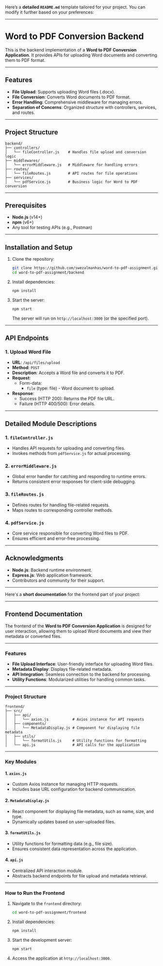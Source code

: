 Here’s a **detailed `README.md`** template tailored for your project. You can modify it further based on your preferences:

---

# Word to PDF Conversion Backend

This is the backend implementation of a **Word to PDF Conversion Application**. It provides APIs for uploading Word documents and converting them to PDF format.

---

## Features

- **File Upload**: Supports uploading Word files (.docx).
- **File Conversion**: Converts Word documents to PDF format.
- **Error Handling**: Comprehensive middleware for managing errors.
- **Separation of Concerns**: Organized structure with controllers, services, and routes.

---

## Project Structure

```
backend/
├── controllers/
│   └── fileController.js    # Handles file upload and conversion logic
├── middlewares/
│   └── errorMiddleware.js   # Middleware for handling errors
├── routes/
│   └── fileRoutes.js        # API routes for file operations
├── services/
│   └── pdfService.js        # Business logic for Word to PDF conversion
```

---

## Prerequisites

- **Node.js** (v14+)
- **npm** (v6+)
- Any tool for testing APIs (e.g., Postman)

---

## Installation and Setup

1. Clone the repository:
   ```bash
   git clone https://github.com/swezalmanhas/word-to-pdf-assignment.git
   cd word-to-pdf-assignment/backend
   ```

2. Install dependencies:
   ```bash
   npm install
   ```

3. Start the server:
   ```bash
   npm start
   ```

   The server will run on `http://localhost:3000` (or the specified port).

---

## API Endpoints

### 1. **Upload Word File**
- **URL**: `/api/files/upload`
- **Method**: `POST`
- **Description**: Accepts a Word file and converts it to PDF.
- **Request**:
  - Form-data:
    - `file` (type: file) - Word document to upload.
- **Response**:
  - Success (HTTP 200): Returns the PDF file URL.
  - Failure (HTTP 400/500): Error details.

---

## Detailed Module Descriptions

### 1. `fileController.js`
- Handles API requests for uploading and converting files.
- Invokes methods from `pdfService.js` for actual processing.

### 2. `errorMiddleware.js`
- Global error handler for catching and responding to runtime errors.
- Returns consistent error responses for client-side debugging.

### 3. `fileRoutes.js`
- Defines routes for handling file-related requests.
- Maps routes to corresponding controller methods.

### 4. `pdfService.js`
- Core service responsible for converting Word files to PDF.
- Ensures efficient and error-free processing.

---

## Acknowledgments

- **Node.js**: Backend runtime environment.
- **Express.js**: Web application framework.
- Contributors and community for their support.

--- 


Here's a **short documentation** for the frontend part of your project:  

---

## Frontend Documentation  

The frontend of the **Word to PDF Conversion Application** is designed for user interaction, allowing them to upload Word documents and view their metadata or converted files.  

---

### Features  

- **File Upload Interface**: User-friendly interface for uploading Word files.  
- **Metadata Display**: Displays file-related metadata.  
- **API Integration**: Seamless connection to the backend for processing.  
- **Utility Functions**: Modularized utilities for handling common tasks.  

---

### Project Structure  

```
frontend/
├── src/
│   ├── api/
│   │   └── axios.js           # Axios instance for API requests
│   ├── components/
│   │   └── MetadataDisplay.js # Component for displaying file metadata
│   ├── utils/
│   │   └── formatUtils.js     # Utility functions for formatting
│   └── api.js                 # API calls for the application
```

---

### Key Modules  

#### 1. `axios.js`  
- Custom Axios instance for managing HTTP requests.  
- Includes base URL configuration for backend communication.  

#### 2. `MetadataDisplay.js`  
- React component for displaying file metadata, such as name, size, and type.  
- Dynamically updates based on user-uploaded files.  

#### 3. `formatUtils.js`  
- Utility functions for formatting data (e.g., file size).  
- Ensures consistent data representation across the application.  

#### 4. `api.js`  
- Centralized API interaction module.  
- Abstracts backend endpoints for file upload and metadata retrieval.  

---

### How to Run the Frontend  

1. Navigate to the `frontend` directory:
   ```bash
   cd word-to-pdf-assignment/frontend
   ```

2. Install dependencies:
   ```bash
   npm install
   ```

3. Start the development server:
   ```bash
   npm start
   ```

4. Access the application at `http://localhost:3000`.  
